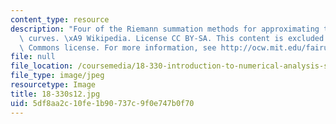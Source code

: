 ```yaml
---
content_type: resource
description: "Four of the Riemann summation methods for approximating the area under\
  \ curves. \xA9 Wikipedia. License CC BY-SA. This content is excluded from our Creative\
  \ Commons license. For more information, see http://ocw.mit.edu/fairuse."
file: null
file_location: /coursemedia/18-330-introduction-to-numerical-analysis-spring-2012/5df8aa2c10fe1b90737c9f0e747b0f70_18-330s12.jpg
file_type: image/jpeg
resourcetype: Image
title: 18-330s12.jpg
uid: 5df8aa2c-10fe-1b90-737c-9f0e747b0f70
---
```


